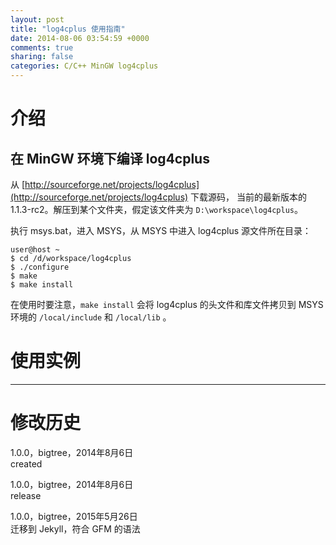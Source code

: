 ```yaml
---
layout: post
title: "log4cplus 使用指南"
date: 2014-08-06 03:54:59 +0000
comments: true
sharing: false
categories: C/C++ MinGW log4cplus
---
```

# 介绍

## 在 MinGW 环境下编译 log4cplus

从 [http://sourceforge.net/projects/log4cplus](http://sourceforge.net/projects/log4cplus) 下载源码，
当前的最新版本的 1.1.3-rc2。解压到某个文件夹，假定该文件夹为 `D:\workspace\log4cplus`。

执行 msys.bat，进入 MSYS，从 MSYS 中进入 log4cplus 源文件所在目录：

    user@host ~
    $ cd /d/workspace/log4cplus
    $ ./configure
    $ make
    $ make install   
    
在使用时要注意，`make install` 会将 log4cplus 的头文件和库文件拷贝到 MSYS 环境的 `/local/include` 和 `/local/lib` 。

# 使用实例

- - -

# 修改历史

1.0.0，bigtree，2014年8月6日  
created  

1.0.0，bigtree，2014年8月6日  
release

1.0.0，bigtree，2015年5月26日  
迁移到 Jekyll，符合 GFM 的语法

